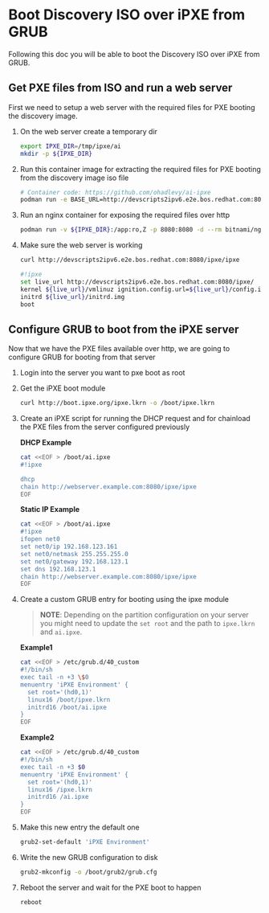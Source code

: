 # Boot Discovery ISO over iPXE from GRUB

Following this doc you will be able to boot the Discovery ISO over iPXE from GRUB.

## Get PXE files from ISO and run a web server

First we need to setup a web server with the required files for PXE booting the discovery image.

1. On the web server create a temporary dir

    ~~~sh
    export IPXE_DIR=/tmp/ipxe/ai
    mkdir -p ${IPXE_DIR}
    ~~~
2. Run this container image for extracting the required files for PXE booting from the discovery image iso file

    ~~~sh
    # Container code: https://github.com/ohadlevy/ai-ipxe
    podman run -e BASE_URL=http://devscripts2ipv6.e2e.bos.redhat.com:8080/ipxe/ -e ISO_URL=<REPLACE WITH ISO URL> -v /tmp/ipxe/ai:/data:Z --net=host -it --rm quay.io/ohadlevy/ai-ipxe:latest
    ~~~
3. Run an nginx container for exposing the required files over http

    ~~~sh
    podman run -v ${IPXE_DIR}:/app:ro,Z -p 8080:8080 -d --rm bitnami/nginx:latest
    ~~~
4. Make sure the web server is working

    ~~~sh
    curl http://devscripts2ipv6.e2e.bos.redhat.com:8080/ipxe/ipxe
    ~~~

    ~~~sh
    #!ipxe                                                                                                                                                                                    
    set live_url http://devscripts2ipv6.e2e.bos.redhat.com:8080/ipxe/
    kernel ${live_url}/vmlinuz ignition.config.url=${live_url}/config.ign coreos.live.rootfs_url=${live_url}/rootfs.img random.trust_cpu=on rd.luks.options=discard ignition.firstboot ignition.platform.id=metal console=tty0 console=ttyS0,115200n8 coreos.inst.persistent-kargs="console=tty0 console=ttyS1,115200n8"
    initrd ${live_url}/initrd.img
    boot   
    ~~~

## Configure GRUB to boot from the iPXE server

Now that we have the PXE files available over http, we are going to configure GRUB for booting from that server

1. Login into the server you want to pxe boot as root
2. Get the iPXE boot module

    ~~~sh
    curl http://boot.ipxe.org/ipxe.lkrn -o /boot/ipxe.lkrn
    ~~~
3. Create an iPXE script for running the DHCP request and for chainload the PXE files from the server configured previously

    **DHCP Example**
    ~~~sh
    cat <<EOF > /boot/ai.ipxe
    #!ipxe

    dhcp
    chain http://webserver.example.com:8080/ipxe/ipxe
    EOF
    ~~~

    **Static IP Example**
    ~~~sh
    cat <<EOF > /boot/ai.ipxe
    #!ipxe
    ifopen net0
    set net0/ip 192.168.123.161
    set net0/netmask 255.255.255.0
    set net0/gateway 192.168.123.1
    set dns 192.168.123.1
    chain http://webserver.example.com:8080/ipxe/ipxe
    EOF
    ~~~

4. Create a custom GRUB entry for booting using the ipxe module

    > **NOTE**: Depending on the partition configuration on your server you might need to update the `set root` and the path to `ipxe.lkrn` and `ai.ipxe`.

    **Example1**
    ~~~sh
    cat <<EOF > /etc/grub.d/40_custom
    #!/bin/sh
    exec tail -n +3 \$0
    menuentry 'iPXE Environment' {
      set root='(hd0,1)'
      linux16 /boot/ipxe.lkrn
      initrd16 /boot/ai.ipxe
    }
    EOF
    ~~~

    **Example2**
    ~~~sh
    cat <<EOF > /etc/grub.d/40_custom
    #!/bin/sh
    exec tail -n +3 $0
    menuentry 'iPXE Environment' {
      set root='(hd0,1)'
      linux16 /ipxe.lkrn
      initrd16 /ai.ipxe
    }
    EOF
    ~~~

5. Make this new entry the default one

    ~~~sh
    grub2-set-default 'iPXE Environment'
    ~~~
6. Write the new GRUB configuration to disk

    ~~~sh
    grub2-mkconfig -o /boot/grub2/grub.cfg
    ~~~
7. Reboot the server and wait for the PXE boot to happen

    ~~~sh
    reboot
    ~~~
